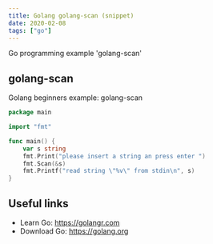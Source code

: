 ```yaml
---
title: Golang golang-scan (snippet)
date: 2020-02-08
tags: ["go"]
---
```

Go programming example 'golang-scan'


## golang-scan

Golang beginners example: golang-scan

```go
package main

import "fmt"

func main() {
	var s string
	fmt.Print("please insert a string an press enter ")
	fmt.Scan(&s)
	fmt.Printf("read string \"%v\" from stdin\n", s)
}

```

## Useful links

- Learn Go: https://golangr.com
- Download Go: https://golang.org
